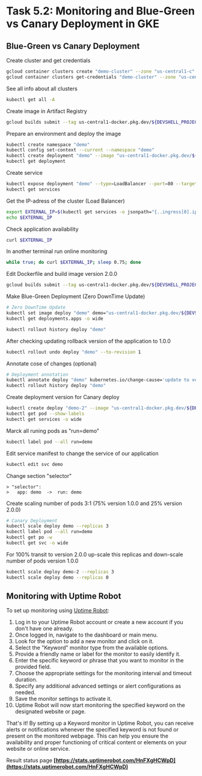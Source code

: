 # Task 5.2: Monitoring and Blue-Green vs Canary Deployment in GKE

## Blue-Green vs Canary Deployment

Create cluster and get credentials

```bash
gcloud container clusters create "demo-cluster" --zone "us-central1-c" --machine-type "e2-medium" --num-nodes 2
gcloud container clusters get-credentials "demo-cluster" --zone "us-central1-c" --project "united-electron-419120"
```

See all info about all clusters

```bash
kubectl get all -A
```

Create image in Artifact Registry

```bash
gcloud builds submit --tag us-central1-docker.pkg.dev/${DEVSHELL_PROJECT_ID}/demo-repo/demo:v1.0.0
```

Prepare an environment and deploy the image

```bash
kubectl create namespace "demo"
kubectl config set-context --current --namespace "demo"
kubectl create deployment "demo" --image "us-central1-docker.pkg.dev/${DEVSHELL_PROJECT_ID}/demo-repo/demo:v1.0.0"
kubectl get deployment
```

Create service

```bash
kubectl expose deployment "demo" --type=LoadBalancer --port=80 --target-port=8080
kubectl get services
```

Get the IP-adress of the cluster (Load Balancer)

```bash
export EXTERNAL_IP=$(kubectl get services -o jsonpath="{..ingress[0].ip}")
echo $EXTERNAL_IP
```

Check application availability

```bash
curl $EXTERNAL_IP
```
In another terminal run online monitoring

```bash
while true; do curl $EXTERNAL_IP; sleep 0.75; done
```

Edit Dockerfile and build image version 2.0.0

```bash
gcloud builds submit --tag us-central1-docker.pkg.dev/${DEVSHELL_PROJECT_ID}/demo-repo/demo:v2.0.0
```

Make Blue-Green Deployment (Zero DownTime Update)

```bash
# Zero DownTime Update
kubectl set image deploy "demo" demo="us-central1-docker.pkg.dev/${DEVSHELL_PROJECT_ID}/demo-repo/demo:v2.0.0"
kubectl get deployments.apps -o wide
```

```bash
kubectl rollout history deploy "demo"
```

After checking updating rollback version of the application to 1.0.0

```bash
kubectl rollout undo deploy "demo" --to-revision 1
```

Annotate cose of changes (optional)

```bash
# Deployment annotation
kubectl annotate deploy "demo" kubernetes.io/change-cause='update to version 2.0.0'
kubectl rollout history deploy "demo"
```

Create deployment version for Canary deploy

```bash
kubectl create deploy "demo-2" --image "us-central1-docker.pkg.dev/${DEVSHELL_PROJECT_ID}/demo-repo/demo:v2.0.0"
kubectl get pod --show-labels
kubectl get services -o wide
```

Marck all runing pods as "run=demo"

```bash
kubectl label pod --all run=demo
```

Edit service manifest to change the service of our application

```bash
kubectl edit svc demo
```

Change section "selector"

```
> "selector":
>   app: demo  ->  run: demo
```

Create scaling number of pods 3:1 (75% version 1.0.0 and 25% version 2.0.0)

```bash
# Canary Deployment
kubectl scale deploy demo --replicas 3
kubectl label pod --all run=demo
kubectl get po -w
kubectl get svc -o wide
```

For 100% transit to version 2.0.0 up-scale this replicas and down-scale number of pods version 1.0.0

```bash
kubectl scale deploy demo-2 --replicas 3
kubectl scale deploy demo --replicas 0
```

## Monitoring with Uptime Robot

To set up monitoring using [Uptime Robot](https://uptimerobot.com):

1. Log in to your Uptime Robot account or create a new account if you don't have one already.
0. Once logged in, navigate to the dashboard or main menu.
0. Look for the option to add a new monitor and click on it.
0. Select the "Keyword" monitor type from the available options.
0. Provide a friendly name or label for the monitor to easily identify it.
0. Enter the specific keyword or phrase that you want to monitor in the provided field.
0. Choose the appropriate settings for the monitoring interval and timeout duration.
0. Specify any additional advanced settings or alert configurations as needed.
0. Save the monitor settings to activate it.
0. Uptime Robot will now start monitoring the specified keyword on the designated website or page.

That's it! By setting up a Keyword monitor in Uptime Robot, you can receive alerts or notifications whenever the specified keyword is not found or present on the monitored webpage. This can help you ensure the availability and proper functioning of critical content or elements on your website or online service.

Result status page **[https://stats.uptimerobot.com/HnFXgHCWpD](https://stats.uptimerobot.com/HnFXgHCWpD)**

